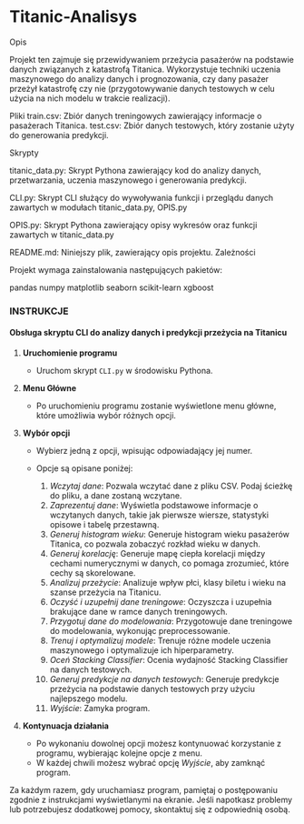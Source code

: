 # Titanic-Analisys

Opis

Projekt ten zajmuje się przewidywaniem przeżycia pasażerów na podstawie danych związanych z katastrofą Titanica. Wykorzystuje techniki uczenia maszynowego do analizy danych i prognozowania, czy dany pasażer przeżył katastrofę czy nie (przygotowywanie danych testowych w celu użycia na nich modelu w trakcie realizacji).

Pliki
train.csv: Zbiór danych treningowych zawierający informacje o pasażerach Titanica.
test.csv: Zbiór danych testowych, który zostanie użyty do generowania predykcji.

Skrypty

titanic_data.py: Skrypt Pythona zawierający kod do analizy danych, przetwarzania, uczenia maszynowego i generowania predykcji.

CLI.py: Skrypt CLI służący do wywoływania funkcji i przeglądu danych zawartych w modułach titanic_data.py, OPIS.py

OPIS.py: Skrypt Pythona zawierający opisy wykresów oraz funkcji zawartych w titanic_data.py

README.md: Niniejszy plik, zawierający opis projektu.
Zależności

Projekt wymaga zainstalowania następujących pakietów:

pandas
numpy
matplotlib
seaborn
scikit-learn
xgboost

### INSTRUKCJE

#### Obsługa skryptu CLI do analizy danych i predykcji przeżycia na Titanicu

1. **Uruchomienie programu**
   - Uruchom skrypt `CLI.py` w środowisku Pythona.

2. **Menu Główne**
   - Po uruchomieniu programu zostanie wyświetlone menu główne, które umożliwia wybór różnych opcji.

3. **Wybór opcji**
   - Wybierz jedną z opcji, wpisując odpowiadający jej numer.
   - Opcje są opisane poniżej:

     1. *Wczytaj dane*: Pozwala wczytać dane z pliku CSV. Podaj ścieżkę do pliku, a dane zostaną wczytane.
     2. *Zaprezentuj dane*: Wyświetla podstawowe informacje o wczytanych danych, takie jak pierwsze wiersze, statystyki opisowe i tabelę przestawną.
     3. *Generuj histogram wieku*: Generuje histogram wieku pasażerów Titanica, co pozwala zobaczyć rozkład wieku w danych.
     4. *Generuj korelację*: Generuje mapę ciepła korelacji między cechami numerycznymi w danych, co pomaga zrozumieć, które cechy są skorelowane.
     5. *Analizuj przeżycie*: Analizuje wpływ płci, klasy biletu i wieku na szanse przeżycia na Titanicu.
     6. *Oczyść i uzupełnij dane treningowe*: Oczyszcza i uzupełnia brakujące dane w ramce danych treningowych.
     7. *Przygotuj dane do modelowania*: Przygotowuje dane treningowe do modelowania, wykonując preprocessowanie.
     8. *Trenuj i optymalizuj modele*: Trenuje różne modele uczenia maszynowego i optymalizuje ich hiperparametry.
     9. *Oceń Stacking Classifier*: Ocenia wydajność Stacking Classifier na danych testowych.
     10. *Generuj predykcje na danych testowych*: Generuje predykcje przeżycia na podstawie danych testowych przy użyciu najlepszego modelu.
     11. *Wyjście*: Zamyka program.

4. **Kontynuacja działania**
   - Po wykonaniu dowolnej opcji możesz kontynuować korzystanie z programu, wybierając kolejne opcje z menu.
   - W każdej chwili możesz wybrać opcję *Wyjście*, aby zamknąć program.

Za każdym razem, gdy uruchamiasz program, pamiętaj o postępowaniu zgodnie z instrukcjami wyświetlanymi na ekranie. Jeśli napotkasz problemy lub potrzebujesz dodatkowej pomocy, skontaktuj się z odpowiednią osobą.
